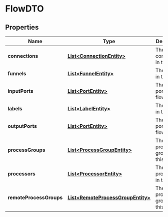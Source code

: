 # FlowDTO

## Properties
Name | Type | Description | Notes
------------ | ------------- | ------------- | -------------
**connections** | [**List&lt;ConnectionEntity&gt;**](ConnectionEntity.md) | The connections in this flow. |  [optional]
**funnels** | [**List&lt;FunnelEntity&gt;**](FunnelEntity.md) | The funnels in this flow. |  [optional]
**inputPorts** | [**List&lt;PortEntity&gt;**](PortEntity.md) | The input ports in this flow. |  [optional]
**labels** | [**List&lt;LabelEntity&gt;**](LabelEntity.md) | The labels in this flow. |  [optional]
**outputPorts** | [**List&lt;PortEntity&gt;**](PortEntity.md) | The output ports in this flow. |  [optional]
**processGroups** | [**List&lt;ProcessGroupEntity&gt;**](ProcessGroupEntity.md) | The process groups in this flow. |  [optional]
**processors** | [**List&lt;ProcessorEntity&gt;**](ProcessorEntity.md) | The processors in this flow. |  [optional]
**remoteProcessGroups** | [**List&lt;RemoteProcessGroupEntity&gt;**](RemoteProcessGroupEntity.md) | The remote process groups in this flow. |  [optional]

